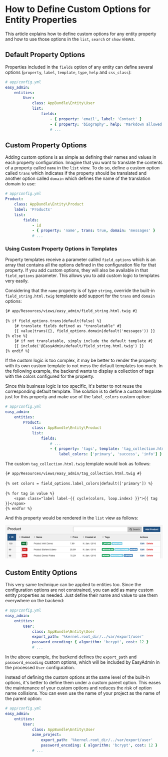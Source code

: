 How to Define Custom Options for Entity Properties
==================================================

This article explains how to define custom options for any entity property and
how to use those options in the `list`, `search` or `show` views.

Default Property Options
------------------------

Properties included in the `fields` option of any entity can define several
options (`property`, `label`, `template`, `type`, `help` and `css_class`):

```yaml
# app/config.yml
easy_admin:
    entities:
        User:
            class: AppBundle\Entity\User
            list:
                fields:
                    - { property: 'email', label: 'Contact' }
                    - { property: 'biography', help: 'Markdown allowed' }
                    # ...
```

Custom Property Options
-----------------------

Adding custom options is as simple as defining their names and values in each
property configuration. Imagine that you want to translate the contents of a
property called `name` in the `list` view. To do so, define a custom option
called `trans` which indicates if the property should be translated and another
option called `domain` which defines the name of the translation domain to use:

```yaml
# app/config.yml
Product:
    class: AppBundle\Entity\Product
    label: 'Products'
    list:
        fields:
            - id
            - { property: 'name', trans: true, domain: 'messages' }
            # ...
```

### Using Custom Property Options in Templates

Property templates receive a parameter called `field_options` which is an array
that contains all the options defined in the configuration file for that
property. If you add custom options, they will also be available in that
`field_options` parameter. This allows you to add custom logic to templates very
easily.

Considering that the `name` property is of type `string`, override the built-in
`field_string.html.twig` templateto add support for the `trans` and `domain`
options:

```twig
{# app/Resources/views/easy_admin/field_string.html.twig #}

{% if field_options.trans|default(false) %}
    {# translate fields defined as "translatable" #}
    {{ value|trans({}, field_options.domain|default('messages')) }}
{% else %}
    {# if not translatable, simply include the default template #}
    {{ include('@EasyAdmin/default/field_string.html.twig') }}
{% endif %}
```

If the custom logic is too complex, it may be better to render the property with
its own custom template to not mess the default templates too much. In the
following example, the backend wants to display a collection of tags with the
colors configured for the property.

Since this business logic is too specific, it's better to not reuse the
corresponding default template. The solution is to define a custom template just
for this property and make use of the `label_colors` custom option:

```yaml
# app/config.yml
easy_admin:
    entities:
        Product:
            class: AppBundle\Entity\Product
            list:
                fields:
                    # ...
                    - { property: 'tags', template: 'tag_collection.html.twig',
                        label_colors: ['primary', 'success', 'info'] }
```

The custom `tag_collection.html.twig` template would look as follows:

```twig
{# app/Resources/views/easy_admin/tag_collection.html.twig #}

{% set colors = field_options.label_colors|default(['primary']) %}

{% for tag in value %}
    <span class="label label-{{ cycle(colors, loop.index) }}">{{ tag }}</span>
{% endfor %}
```

And this property would be rendered in the `list` view as follows:

![Default listing interface](../images/easyadmin-design-customization-custom-data-types.png)

Custom Entity Options
---------------------

This very same technique can be applied to entities too. Since the configuration
options are not constrained, you can add as many custom entity properties as
needed. Just define their name and value to use them everywhere on the backend:

```yaml
# app/config.yml
easy_admin:
    entities:
        User:
            class: AppBundle\Entity\User
            export_path: '%kernel.root_dir/../var/export/user'
            password_encoding: { algorithm: 'bcrypt', cost: 12 }
            # ...
```

In the above example, the backend defines the `export_path` and `password_encoding`
custom options, which will be included by EasyAdmin in the processed `User`
configuration.

Instead of defining the custom options at the same level of the built-in options,
it's better to define them under a custom parent option. This eases the maintenance
of your custom options and reduces the risk of option name collisions. You can
even use the name of your project as the name of the parent option:

```yaml
# app/config.yml
easy_admin:
    entities:
        User:
            class: AppBundle\Entity\User
            acme_project:
                export_path: '%kernel.root_dir/../var/export/user'
                password_encoding: { algorithm: 'bcrypt', cost: 12 }
            # ...
```
